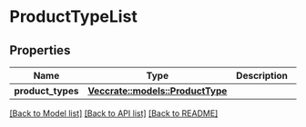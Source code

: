 # ProductTypeList

## Properties

Name | Type | Description | Notes
------------ | ------------- | ------------- | -------------
**product_types** | [**Vec<crate::models::ProductType>**](ProductType.md) |  | 

[[Back to Model list]](../README.md#documentation-for-models) [[Back to API list]](../README.md#documentation-for-api-endpoints) [[Back to README]](../README.md)


